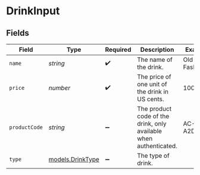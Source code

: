 # DrinkInput


## Fields

| Field                                                             | Type                                                              | Required                                                          | Description                                                       | Example                                                           |
| ----------------------------------------------------------------- | ----------------------------------------------------------------- | ----------------------------------------------------------------- | ----------------------------------------------------------------- | ----------------------------------------------------------------- |
| `name`                                                            | *string*                                                          | :heavy_check_mark:                                                | The name of the drink.                                            | Old Fashioned                                                     |
| `price`                                                           | *number*                                                          | :heavy_check_mark:                                                | The price of one unit of the drink in US cents.                   | 1000                                                              |
| `productCode`                                                     | *string*                                                          | :heavy_minus_sign:                                                | The product code of the drink, only available when authenticated. | AC-A2DF3                                                          |
| `type`                                                            | [models.DrinkType](../models/drinktype.md)                        | :heavy_minus_sign:                                                | The type of drink.                                                |                                                                   |